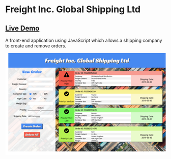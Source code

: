 # Freight Inc. Global Shipping Ltd
## [Live Demo](https://dafyddllyr.github.io/Freight_Inc_Global_Shipping/)

A front-end application using JavaScript which allows a shipping company to create and remove orders.

![screenshot](screenshots/screenshot.png)

